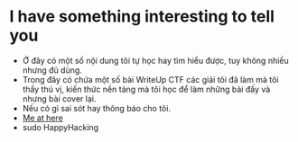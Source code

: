 
# I have something interesting to tell you
- Ở đây có một số nội dung tôi tự học hay tìm hiểu được, tuy không nhiều nhưng đủ dùng.
- Trong đây có chứa một số bài WriteUp CTF các giải tôi đã làm mà tôi thấy thú vị, kiến thức nền tảng mà tôi học để làm những bài đấy và nhưng bài cover lại.
- Nếu có gì sai sót hay thông báo cho tôi.
- [Me at here](https://www.facebook.com/chinh.do.day/)
- sudo HappyHacking
